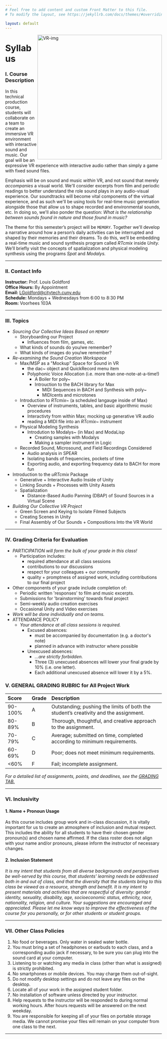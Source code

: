 ```yaml
---
# Feel free to add content and custom Front Matter to this file.
# To modify the layout, see https://jekyllrb.com/docs/themes/#overriding-theme-defaults

layout: default
---
```

<img src="https://s3.amazonaws.com/cbi-research-portal-uploads/2017/12/08142709/30d4f11b71844ac3905e42b714ecc406_original.gif" alt="VR-img" width="400" align="right">

# Syllabus
### I. Course Description

In this technical production course, students will collaborate on a team to create an immersive VR environment with interactive sound and music. Our goal will be an expressive VR experience with interactive audio rather than simply a game with fixed sound files. 

Emphasis will be on sound and music _within_ VR, and not sound that merely _accompanies_ a visual world. We'll consider excerpts from film and periodic readings to better understand the role sound plays in any audio-visual experience. Our soundtracks will become vital components of the virtual experience, and as such we'll be using tools for real-time music generation alongside those that allow us to shape recorded and environmental sounds, etc. In doing so, we'll also ponder the question: _What is the relationship between sounds found in nature and those found in music?_

The theme for this semester’s project will be `MEMORY`. Together we'll develop a narrative around how a person’s daily activities can be interrupted and shaped by their memories and their dreams. To do this, we’ll be embedding a real-time music and sound synthesis program called _RTcmix_ inside _Unity._ We’ll briefly visit the concepts of spatialization and physical modeling synthesis using the programs _Spat_ and _Modalys._ 

* * *

### II. Contact Info
**Instructor:** Prof. Louis Goldford  
**Office Hours:** By Appointment  
**Email:** <a href="mailto:LGoldford@citytech.cuny.edu">LGoldford@citytech.cuny.edu</a>   
**Schedule:** Mondays + Wednesdays from 6:00 to 8:30 PM  
**Room:** Voorhees 103A  

* * *

### III. Topics 

- _Sourcing Our Collective Ideas Based on `MEMORY`_
	- Storyboarding our Project
		- Influences from film, games, etc.
	- What kinds of sounds do you/we remember? 
	- What kinds of images do you/we remember? 
- _Re-examining the Sound Creation Workspace_
	- Max/MSP as a "Mockup" Space for Sound in VR
		- the dac~ object and QuickRecord menu item
		- Polyphonic Voice Allocation (i.e. more than one-note-at-a-time!)
			- A Boiler for poly~ 
			- Introuction to the BACH library for Max
				- MIDI Sequences in BACH and Synthesis with poly~
				- MIDIcents and microtones
	- Introduction to _RTcmix~_ (a scheduled langauge inside of Max)
		- Overview of instruments, tables, and basic algorithmic music procedures
		- Interactivty from within Max; mocking up generative VR audio
		- reading a MIDI file into an _RTcmix~_ instrument
	- Physical Modeling Synthesis
		- Introdution to Modalys~ (in Max) and ModaLisp
			- Creating samples with Modalys
			- Making a sampler instrument in Logic
	- Recorded Sound, Microsound, and Field Recordings Considered
		- Audio analysis in SPEAR
		- Isolating bands of frequencies, pockets of time
		- Exporting audio, and exporting frequency data to BACH for more fun
- Introduction to the _uRTcmix_ Package 
	- Generative + Interactive Audio Inside of Unity
	- Linking Sounds + Processes with Unity Assets 
	- Spatialization
		- Distance-Based Audio Panning (DBAP) of Sound Sources in a Virtual Scene
- _Building Our Collective VR Project_
	- Green Screen and Keying to Isolate Filmed Subjects 
	- Creating Scenes in Unity
	- Final Assembly of Our Sounds + Compositions Into the VR World

* * *

### IV. Grading Criteria for Evaluation

- _PARTICIPATION will form the bulk of your grade in this class!_ 
	- Participation includes:
		- required attendance at all class sessions
		- contributions to our discussions
		- respect for your colleagues + our community
		- quality + promptness of assigned work, including contributions to our final project
- Other components of your grade include completion of:
	- Periodic written 'responses' to film and music excerpts.
	- Submissions for 'brainstorming' towards final project
	- Semi-weekly audio creation exercises  
	- Occasional Unity and Video exercises
- _Work will be done individually and on teams._
- ATTENDANCE POLICY
	- _Your attendance at all class sessions is required._
		- Excused absences:
			- must be accompanied by documentation (e.g. a doctor's note)
			- planned in advance with instructor where possible
		- Unexcused absences:
			- _...are strictly forbidden._
			- Three (3) unexcused absences will lower your final grade by 10% (i.e. one letter).
			- Each additional unexcused absence will lower it by a 5%. 

### V. GENERAL GRADING RUBRIC for All Project Work

| Score  | Grade | Description                                                                          |
|:-------|:------|:-------------------------------------------------------------------------------------|
| 90-100%| A     | Outstanding; pushing the limits of both the student’s creativity and the assignment. |
| 80-89% | B     | Thorough, thoughtful, and creative approach to the assignment.                       |
| 70-79% | C     | Average; submitted on time, completed according to minimum requirements.             |
| 60-69% | D     | Poor; does not meet minimum requirements.                                            |
| <60%   | F     | Fail; incomplete assignment.                                                         |

_For a detailed list of assignments, points, and deadlines, see the [GRADING TAB.](grading.html)_

* * *

### VI. Inclusivity
#### 1. Name + Pronoun Usage
As this course includes group work and in-class discussion, it is vitally important for us to create an atmosphere of inclusion and mutual respect. This includes the ability for all students to have their chosen gender pronoun(s) and chosen name affirmed. If the class roster does not align with your name and/or pronouns, please inform the instructor of necessary changes.

#### 2. Inclusion Statement 
_It is my intent that students from all diverse backgrounds and perspectives be well-served by this course, that students' learning needs be addressed both in and out of class, and that the diversity that the students bring to this class be viewed as a resource, strength and benefit. It is my intent to present materials and activities that are respectful of diversity: gender identity, sexuality, disability, age, socioeconomic status, ethnicity, race, nationality, religion, and culture. Your suggestions are encouraged and appreciated. Please let me know ways to improve the effectiveness of the course for you personally, or for other students or student groups._

* * *

### VII. Other Class Policies 

1. No food or beverages. Only water in sealed water bottle.
1. You must bring a set of headphones or earbuds to each class, and a corresponding audio jack if necessary, to be sure you can plug into the sound card at your computer. 
1. Listening to or watching any media in class (other than what is assigned) is strictly prohibited.
1. No smartphones or mobile devices. You may charge them out-of-sight.  
1. Do not modify desktop settings and do not leave any files on the desktop.
1. Locate all of your work in the assigned student folder.
1. No installation of software unless directed by your instructor.
1. Help requests to the instructor will be responded to during normal working hours. After hours requests will be answered on the next weekday.
1. You are responsible for keeping all of your files on portable storage media. We cannot promise your files will remain on your computer from one class to the next.

* * *

